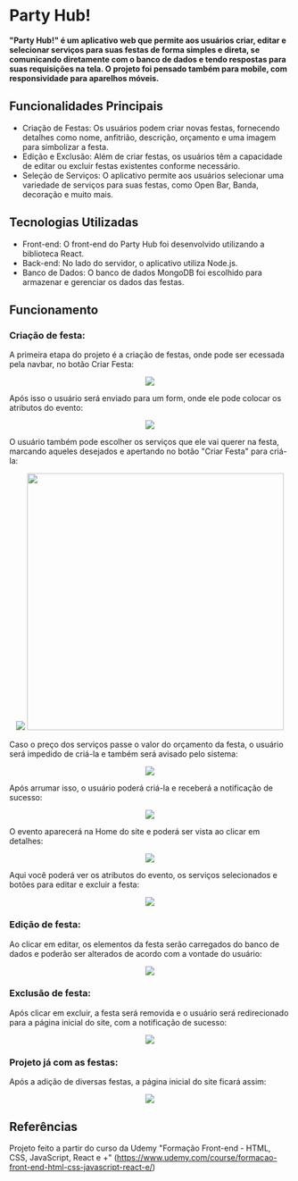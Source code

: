 # Party Hub!
**"Party Hub!" é um aplicativo web que permite aos usuários criar, editar e selecionar serviços para suas festas de forma simples e direta, se comunicando diretamente com o banco de dados e tendo respostas para suas requisições na tela. O projeto foi pensado também para mobile, com responsividade para aparelhos móveis.**

## Funcionalidades Principais ##

<ul>
        <li>Criação de Festas: Os usuários podem criar novas festas, fornecendo detalhes como nome, anfitrião, descrição, orçamento e uma imagem para simbolizar a festa.</li>
        <li>Edição e Exclusão: Além de criar festas, os usuários têm a capacidade de editar ou excluir festas existentes conforme necessário.</li>
        <li>Seleção de Serviços: O aplicativo permite aos usuários selecionar uma variedade de serviços para suas festas, como Open Bar, Banda, decoração e muito mais.</li>
      </ul>

## Tecnologias Utilizadas ##

<ul>
        <li>Front-end: O front-end do Party Hub foi desenvolvido utilizando a biblioteca React.</li>
        <li>Back-end: No lado do servidor, o aplicativo utiliza Node.js.</li>
        <li>Banco de Dados: O banco de dados MongoDB foi escolhido para armazenar e gerenciar os dados das festas.</li>
      </ul>

## Funcionamento ##

### Criação de festa: ###

<p>A primeira etapa do projeto é a criação de festas, onde pode ser ecessada pela navbar, no botão Criar Festa:</p>
      <p align="center">
      <img src="https://github.com/HickysDev/PARTY_TIME_PROJETO/assets/92491007/267019a6-3b99-47aa-a23a-007241c71ecc">
      </p>

<p>Após isso o usuário será enviado para um form, onde ele pode colocar os atributos do evento:</p>
      <p align="center">
      <img src="https://github.com/HickysDev/PARTY_TIME_PROJETO/assets/92491007/24fcaf2a-f969-4012-81a9-aa8534b5676b">
      </p>

<p>O usuário também pode escolher os serviços que ele vai querer na festa, marcando aqueles desejados e apertando no botão "Criar Festa" para criá-la:</p>
<p align="center">
  <img src="https://github.com/HickysDev/PARTY_TIME_PROJETO/assets/92491007/9bc6edf7-dfc7-4d28-ac09-32d5eaaa25c8">
     <img width="460" src="https://github.com/HickysDev/PARTY_TIME_PROJETO/assets/92491007/d71d18fd-3244-44f1-9f96-201f01d8aae8">
</p>

<p>Caso o preço dos serviços passe o valor do orçamento da festa, o usuário será impedido de criá-la e também será avisado pelo sistema:</p>
<p align="center">
  <img src="https://github.com/HickysDev/PARTY_TIME_PROJETO/assets/92491007/291b67c7-c8db-4cb5-ab6a-303e98d9c0ec">
</p>

<p>Após arrumar isso, o usuário poderá criá-la e receberá a notificação de sucesso:</p>
<p align="center">
  <img src="https://github.com/HickysDev/PARTY_TIME_PROJETO/assets/92491007/b3ba6ec8-eca5-4d01-9b40-6a2c8b1a6a30">
</p>


<p>O evento aparecerá na Home do site e poderá ser vista ao clicar em detalhes:</p>
<p align="center">
  <img src="https://github.com/HickysDev/PARTY_TIME_PROJETO/assets/92491007/31090c5b-f87d-4205-b2c3-7b9152b31534">
</p>


<p>Aqui você poderá ver os atributos do evento, os serviços selecionados e botões para editar e excluir a festa:</p>
<p align="center">
  <img src="https://github.com/HickysDev/PARTY_TIME_PROJETO/assets/92491007/9c0de615-bdd5-4355-9eb4-aa1cdfeea28d">
</p>


### Edição de festa: ###
<p>Ao clicar em editar, os elementos da festa serão carregados do banco de dados e poderão ser alterados de acordo com a vontade do usuário:</p>
<p align="center">
  <img src="https://github.com/HickysDev/PARTY_TIME_PROJETO/assets/92491007/7614ab63-4c42-4000-82ce-56f1a7553d8c">
</p>

### Exclusão de festa: ###
<p>Após clicar em excluir, a festa será removida e o usuário será redirecionado para a página inicial do site, com a notificação de sucesso:</p>
<p align="center">
  <img src="https://github.com/HickysDev/PARTY_TIME_PROJETO/assets/92491007/c23e58f1-4913-4f15-aa45-a674d36195aa">
</p>

### Projeto já com as festas: ###
<p>Após a adição de diversas festas, a página inicial do site ficará assim:</p>
<p align="center">
  <img src="https://github.com/HickysDev/PARTY_TIME_PROJETO/assets/92491007/28ec9af8-861e-4a8e-be83-0d18c9900408">
</p>

## Referências
Projeto feito a partir do curso da Udemy "Formação Front-end - HTML, CSS, JavaScript, React e +" (https://www.udemy.com/course/formacao-front-end-html-css-javascript-react-e/)
